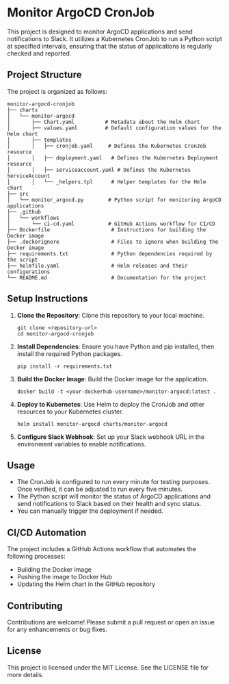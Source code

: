 # Monitor ArgoCD CronJob

This project is designed to monitor ArgoCD applications and send notifications to Slack. It utilizes a Kubernetes CronJob to run a Python script at specified intervals, ensuring that the status of applications is regularly checked and reported.

## Project Structure

The project is organized as follows:

```
monitor-argocd-cronjob
├── charts
│   └── monitor-argocd
│       ├── Chart.yaml          # Metadata about the Helm chart
│       ├── values.yaml         # Default configuration values for the Helm chart
│       ├── templates
│       │   ├── cronjob.yaml     # Defines the Kubernetes CronJob resource
│       │   ├── deployment.yaml   # Defines the Kubernetes Deployment resource
│       │   ├── serviceaccount.yaml # Defines the Kubernetes ServiceAccount
│       │   └── _helpers.tpl      # Helper templates for the Helm chart
├── src
│   └── monitor_argocd.py        # Python script for monitoring ArgoCD applications
├── .github
│   └── workflows
│       └── ci-cd.yaml           # GitHub Actions workflow for CI/CD
├── Dockerfile                    # Instructions for building the Docker image
├── .dockerignore                 # Files to ignore when building the Docker image
├── requirements.txt              # Python dependencies required by the script
├── helmfile.yaml                 # Helm releases and their configurations
└── README.md                     # Documentation for the project
```

## Setup Instructions

1. **Clone the Repository**: 
   Clone this repository to your local machine.

   ```
   git clone <repository-url>
   cd monitor-argocd-cronjob
   ```

2. **Install Dependencies**: 
   Ensure you have Python and pip installed, then install the required Python packages.

   ```
   pip install -r requirements.txt
   ```

3. **Build the Docker Image**: 
   Build the Docker image for the application.

   ```
   docker build -t <your-dockerhub-username>/monitor-argocd:latest .
   ```

4. **Deploy to Kubernetes**: 
   Use Helm to deploy the CronJob and other resources to your Kubernetes cluster.

   ```
   helm install monitor-argocd charts/monitor-argocd
   ```

5. **Configure Slack Webhook**: 
   Set up your Slack webhook URL in the environment variables to enable notifications.

## Usage

- The CronJob is configured to run every minute for testing purposes. Once verified, it can be adjusted to run every five minutes.
- The Python script will monitor the status of ArgoCD applications and send notifications to Slack based on their health and sync status.
- You can manually trigger the deployment if needed.

## CI/CD Automation

The project includes a GitHub Actions workflow that automates the following processes:

- Building the Docker image
- Pushing the image to Docker Hub
- Updating the Helm chart in the GitHub repository

## Contributing

Contributions are welcome! Please submit a pull request or open an issue for any enhancements or bug fixes.

## License

This project is licensed under the MIT License. See the LICENSE file for more details.